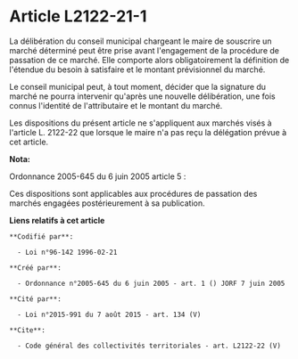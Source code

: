 # Article L2122-21-1

La délibération du conseil municipal chargeant le maire de souscrire un marché déterminé peut être prise avant l'engagement
de la procédure de passation de ce marché. Elle comporte alors obligatoirement la définition de l'étendue du besoin à
satisfaire et le montant prévisionnel du marché. 

Le conseil municipal peut, à tout moment, décider que la signature du marché ne pourra intervenir qu'après une nouvelle
délibération, une fois connus l'identité de l'attributaire et le montant du marché. 

Les dispositions du présent article ne s'appliquent aux marchés visés à l'article L. 2122-22 que lorsque le maire n'a pas
reçu la délégation prévue à cet article.

**Nota:**

Ordonnance 2005-645 du 6 juin 2005 article 5 : 

Ces dispositions sont applicables aux procédures de passation des marchés engagées postérieurement à sa publication.

**Liens relatifs à cet article**

	**Codifié par**:

	  - Loi n°96-142 1996-02-21

	**Créé par**:

	  - Ordonnance n°2005-645 du 6 juin 2005 - art. 1 () JORF 7 juin 2005

	**Cité par**:

	  - Loi n°2015-991 du 7 août 2015 - art. 134 (V)

	**Cite**:

	  - Code général des collectivités territoriales - art. L2122-22 (V)

